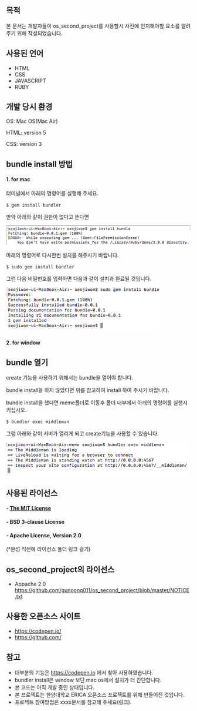 목적
-------
 본 문서는 개발자들이 os_second_project를 사용할시 사전에 인지해야할 요소를 알려주기 위해 작성되었습니다.

사용된 언어
---------
* HTML
* CSS
* JAVASCRIPT
* RUBY

개발 당시 환경
----------------
OS: Mac OS(Mac Air)

HTML: version 5

CSS: version 3


bundle install 방법
-----------------
#### 1. for mac
터미널에서 아래의 명령어를 실행해 주세요.

    $ gem install bundler

만약 아래와 같이 권한이 없다고 뜬다면 

<img src = "https://github.com/nickjw0205/for-image-upload/blob/master/%E1%84%89%E1%85%B3%E1%84%8F%E1%85%B3%E1%84%85%E1%85%B5%E1%86%AB%E1%84%89%E1%85%A3%E1%86%BA%202017-11-23%20%E1%84%8B%E1%85%A9%E1%84%92%E1%85%AE%204.26.20.png">

아래의 명령어로 다시한번 설치를 해주시기 바랍니다.

    $ sudo gem install bundler

그런 다음 비밀번호를 입력하면 다음과 같이 설치과 완료될 것입니다.

<img src = "https://github.com/nickjw0205/for-image-upload/blob/master/%E1%84%89%E1%85%B3%E1%84%8F%E1%85%B3%E1%84%85%E1%85%B5%E1%86%AB%E1%84%89%E1%85%A3%E1%86%BA%202017-11-23%20%E1%84%8B%E1%85%A9%E1%84%92%E1%85%AE%204.26.55.png">

#### 2. for window

bundle 열기
------------

create 기능을 사용하기 위해서는 bundle을 열어야 합니다.

bundle install을 하지 않았다면 위를 참고하여 install 하여 주시기 바랍니다.

bundle install을 했다면 meme폴더로 이동후 폴더 내부에서 아래의 명령어를 실행시키십시오.

    $ bundler exec middleman

그럼 아래와 같이 서버가 열리게 되고 create기능을 사용할 수 있습니다.

<img src = "https://github.com/nickjw0205/for-image-upload/blob/master/%E1%84%89%E1%85%B3%E1%84%8F%E1%85%B3%E1%84%85%E1%85%B5%E1%86%AB%E1%84%89%E1%85%A3%E1%86%BA%202017-11-23%20%E1%84%8B%E1%85%A9%E1%84%92%E1%85%AE%204.23.57.png">


사용된 라이선스
-------------
#### - [The MIT License](https://github.com/gunoong011/os_second_project/blob/master/Library_License/3-Clause_BSD_License(BSD-3-Clause)/MemeLicense.md)

#### - BSD 3-clause License

#### - Apache License, Version 2.0
  (*완성 직전에 라이선스 폴더 링크 걸기)
  
  
os_second_project의 라이선스
---------------------------
- Appache 2.0 <br />  https://github.com/gunoong011/os_second_project/blob/master/NOTICE.txt

사용한 오픈소스 사이트
------------------
- https://codepen.io/
- https://github.com/

참고
-------
- 대부분의 기능은 https://codepen.io 에서 찾아 사용하였습니다.
- bundler install은 window 보단 mac os에서 설치가 더 간단합니다.
- 본 코드는 아직 개발 중인 상태입니다.
- 본 프로젝트는 한양대학교 ERICA 오픈소스 프로젝트를 위해 만들어진 것입니다.
- 프로젝트 참여방법은 xxxx문서를 참고해 주세요(링크).
